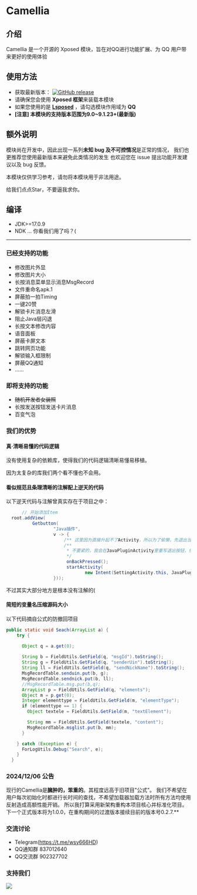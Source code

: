 # Camellia

## 介绍

Camellia 是一个开源的 Xposed 模块，旨在对QQ进行功能扩展、为 QQ 用户带来更好的使用体验

## 使用方法

- 获取最新版本： [![GitHub release](https://img.shields.io/github/release/Jasmine2008xyz/Camellia.svg)](https://github.com/Jasmine2008xyz/Camellia/releases/latest)
- 请确保您会使用 **Xposed 框架**来装载本模块
- 如果您使用的是 **[Lsposed](https://github.com/LSPosed/LSPosed)** ，请勾选模块作用域为 **QQ**
- **[注意] 本模块的支持版本范围为9.0~9.1.23+(最新版)**

## 额外说明

模块尚在开发中，因此出现一系列**未知 bug 及不可控情况**是正常的情况， 我们也更推荐您使用最新版本来避免此类情况的发生
也欢迎您在 issue  提出功能开发建议以及 bug 反馈。

本模块仅供学习参考，请勿将本模块用于非法用途。

给我们点点Star，不要逼我求你。

## 编译
- JDK>=17.0.9
- NDK ... 你看我们用了吗？(

------------

### 已经支持的功能
- 修改图片外显
- 修改图片大小
- 长按消息菜单显示消息MsgRecord
- 文件重命名apk.1
- 屏蔽拍一拍Timing
- 一键20赞
- 解锁卡片消息左滑
- 阻止Java层闪退
- 长按文本修改内容
- 语音面板
- 屏蔽卡屏文本
- 跳转网页功能
- 解锁输入框限制
- 屏蔽QQ通知
- ......

### 即将支持的功能
- ~~随机开发者女装照~~
- 长按发送按钮发送卡片消息
- 百变气泡


### 我们的优势

#### 真·清晰易懂的代码逻辑
没有使用复杂的依赖库，使得我们的代码逻辑清晰易懂易移植。

因为太复杂的库我们两个看不懂也不会用。

#### 看似规范且条理清晰的注解配上逆天的代码

以下逆天代码与注解曾真实存在于项目之中：
```java
      // 开始添加Item
  root.addView(
          Getbutton(
                  "Java插件",
                  v -> {
                      /** 这里因为直接升起不了Activity，所以为了偷懒，先退出当前活动 **/
                      /**
                       * 不要紧的，我会在JavaPluginActivity里重写退出按钮，他们就只有返回键可以按，退出后自动升回来，反正速度很快他们看不出来
                       */
                       onBackPressed();                         
                       startActivity(
                              new Intent(SettingActivity.this, JavaPluginActivity.class));
                  }));
``` 
不过其实大部分地方是根本没有注解的(

#### 简短的变量名压缩源码大小
以下代码摘自公式的防撤回项目
```java
public static void Seach(ArrayList a) {
    try {

      Object q = a.get(0);
            
      String b = FieldUtils.GetField(q, "msgId").toString();
      String g = FieldUtils.GetField(q, "senderUin").toString();
      String ll = FieldUtils.GetField(q, "sendNickName").toString();
      MsgRecordTable.senduin.put(b, g);
      MsgRecordTable.sendnick.put(b, ll);
      //MsgRecordTable.msg.put(b,q);
      ArrayList p = FieldUtils.GetField(q, "elements");
      Object m = p.get(0);
      Integer elementtype = FieldUtils.GetField(m, "elementType");
      if (elementtype == 1) {
        Object textele = FieldUtils.GetField(m, "textElement");

        String mm = FieldUtils.GetField(textele, "content");
        MsgRecordTable.msglist.put(b, mm);
      }

    } catch (Exception e) {
      ForLogUtils.Debug("Search", e);
    }
  }
```

### 2024/12/06 公告
现行的Camellia是**臃肿的，笨重的**。其程度远高于旧项目"公式"。
我们不希望在用户每次初始化时都进行长时间的查找，不希望加载器加载方法时所有方法均使用反射造成高额性能开销。
所以我打算采用新架构重构本项目核心并标准化项目。
下一个正式版本将为1.0.0，在重构期间的过渡版本接续目前的版本号0.2.7.**


### 交流讨论
- Telegram(https://t.me/wsy666HD)
- QQ通知群 837012640
- QQ交流群 902327702


### 支持我们
![](http://103.24.204.23/lzj/赞助码.jpg)

